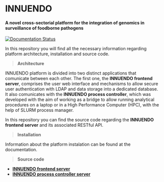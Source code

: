 # INNUENDO
#### A novel cross-sectorial platform for the integration of genomics in surveillance of foodborne pathogens

[![Documentation Status](https://readthedocs.org/projects/innuendo/badge/?version=latest)](https://innuendo.readthedocs.io/en/latest/?badge=latest)


In this repository you will find all the necessary information regarding platform architecture, installation and source code.

> **Architecture**

INNUENDO platform is divided into two distinct applications that comunicate between each other. The first one, the **INNUENDO frontend server**, comprises the user web interface and mechanisms to allow secure user authentication with LDAP and data storage into a dedicated database. It also comunicates with the **INNUENDO process controller**, which was developed with the aim of working as a bridge to allow running analytical procedures on a laptop or in a High Performance Computer (HPC), with the help of SLURM process manager.

In this repository you can find the source code regarding the **INNUENDO 
frontend server** and its associated RESTful API.
  
> **Installation**

Information about the platform instalation can be found at the documentation.

> **Source code**

* [**INNUENDO frontend server**](https://github.com/B-UMMI/INNUENDO_REST_API) 
* [**INNUENDO process controller server**](https://github.com/B-UMMI/INNUENDO_PROCESS_CONTROLLER)
